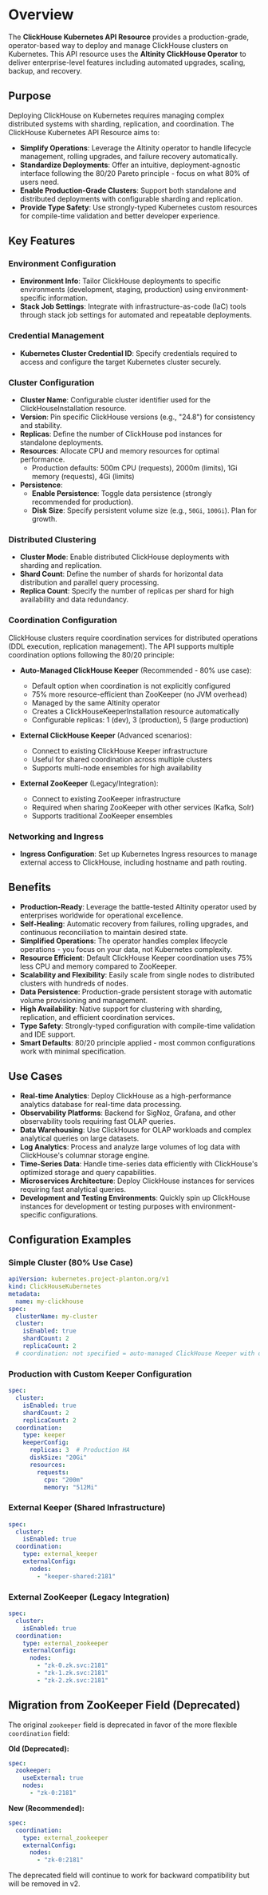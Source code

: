 # Overview

The **ClickHouse Kubernetes API Resource** provides a production-grade, operator-based way to deploy and manage ClickHouse clusters on Kubernetes. This API resource uses the **Altinity ClickHouse Operator** to deliver enterprise-level features including automated upgrades, scaling, backup, and recovery.

## Purpose

Deploying ClickHouse on Kubernetes requires managing complex distributed systems with sharding, replication, and coordination. The ClickHouse Kubernetes API Resource aims to:

- **Simplify Operations**: Leverage the Altinity operator to handle lifecycle management, rolling upgrades, and failure recovery automatically.
- **Standardize Deployments**: Offer an intuitive, deployment-agnostic interface following the 80/20 Pareto principle - focus on what 80% of users need.
- **Enable Production-Grade Clusters**: Support both standalone and distributed deployments with configurable sharding and replication.
- **Provide Type Safety**: Use strongly-typed Kubernetes custom resources for compile-time validation and better developer experience.

## Key Features

### Environment Configuration

- **Environment Info**: Tailor ClickHouse deployments to specific environments (development, staging, production) using environment-specific information.
- **Stack Job Settings**: Integrate with infrastructure-as-code (IaC) tools through stack job settings for automated and repeatable deployments.

### Credential Management

- **Kubernetes Cluster Credential ID**: Specify credentials required to access and configure the target Kubernetes cluster securely.

### Cluster Configuration

- **Cluster Name**: Configurable cluster identifier used for the ClickHouseInstallation resource.
- **Version**: Pin specific ClickHouse versions (e.g., "24.8") for consistency and stability.
- **Replicas**: Define the number of ClickHouse pod instances for standalone deployments.
- **Resources**: Allocate CPU and memory resources for optimal performance.
  - Production defaults: 500m CPU (requests), 2000m (limits), 1Gi memory (requests), 4Gi (limits)
- **Persistence**:
  - **Enable Persistence**: Toggle data persistence (strongly recommended for production).
  - **Disk Size**: Specify persistent volume size (e.g., `50Gi`, `100Gi`). Plan for growth.

### Distributed Clustering

- **Cluster Mode**: Enable distributed ClickHouse deployments with sharding and replication.
- **Shard Count**: Define the number of shards for horizontal data distribution and parallel query processing.
- **Replica Count**: Specify the number of replicas per shard for high availability and data redundancy.

### Coordination Configuration

ClickHouse clusters require coordination services for distributed operations (DDL execution, replication management). The API supports multiple coordination options following the 80/20 principle:

- **Auto-Managed ClickHouse Keeper** (Recommended - 80% use case):
  - Default option when coordination is not explicitly configured
  - 75% more resource-efficient than ZooKeeper (no JVM overhead)
  - Managed by the same Altinity operator
  - Creates a ClickHouseKeeperInstallation resource automatically
  - Configurable replicas: 1 (dev), 3 (production), 5 (large production)
  
- **External ClickHouse Keeper** (Advanced scenarios):
  - Connect to existing ClickHouse Keeper infrastructure
  - Useful for shared coordination across multiple clusters
  - Supports multi-node ensembles for high availability

- **External ZooKeeper** (Legacy/Integration):
  - Connect to existing ZooKeeper infrastructure
  - Required when sharing ZooKeeper with other services (Kafka, Solr)
  - Supports traditional ZooKeeper ensembles

### Networking and Ingress

- **Ingress Configuration**: Set up Kubernetes Ingress resources to manage external access to ClickHouse, including hostname and path routing.

## Benefits

- **Production-Ready**: Leverage the battle-tested Altinity operator used by enterprises worldwide for operational excellence.
- **Self-Healing**: Automatic recovery from failures, rolling upgrades, and continuous reconciliation to maintain desired state.
- **Simplified Operations**: The operator handles complex lifecycle operations - you focus on your data, not Kubernetes complexity.
- **Resource Efficient**: Default ClickHouse Keeper coordination uses 75% less CPU and memory compared to ZooKeeper.
- **Scalability and Flexibility**: Easily scale from single nodes to distributed clusters with hundreds of nodes.
- **Data Persistence**: Production-grade persistent storage with automatic volume provisioning and management.
- **High Availability**: Native support for clustering with sharding, replication, and efficient coordination services.
- **Type Safety**: Strongly-typed configuration with compile-time validation and IDE support.
- **Smart Defaults**: 80/20 principle applied - most common configurations work with minimal specification.

## Use Cases

- **Real-time Analytics**: Deploy ClickHouse as a high-performance analytics database for real-time data processing.
- **Observability Platforms**: Backend for SigNoz, Grafana, and other observability tools requiring fast OLAP queries.
- **Data Warehousing**: Use ClickHouse for OLAP workloads and complex analytical queries on large datasets.
- **Log Analytics**: Process and analyze large volumes of log data with ClickHouse's columnar storage engine.
- **Time-Series Data**: Handle time-series data efficiently with ClickHouse's optimized storage and query capabilities.
- **Microservices Architecture**: Deploy ClickHouse instances for services requiring fast analytical queries.
- **Development and Testing Environments**: Quickly spin up ClickHouse instances for development or testing purposes with environment-specific configurations.

## Configuration Examples

### Simple Cluster (80% Use Case)
```yaml
apiVersion: kubernetes.project-planton.org/v1
kind: ClickHouseKubernetes
metadata:
  name: my-clickhouse
spec:
  clusterName: my-cluster
  cluster:
    isEnabled: true
    shardCount: 2
    replicaCount: 2
  # coordination: not specified = auto-managed ClickHouse Keeper with defaults
```

### Production with Custom Keeper Configuration
```yaml
spec:
  cluster:
    isEnabled: true
    shardCount: 2
    replicaCount: 2
  coordination:
    type: keeper
    keeperConfig:
      replicas: 3  # Production HA
      diskSize: "20Gi"
      resources:
        requests:
          cpu: "200m"
          memory: "512Mi"
```

### External Keeper (Shared Infrastructure)
```yaml
spec:
  cluster:
    isEnabled: true
  coordination:
    type: external_keeper
    externalConfig:
      nodes:
        - "keeper-shared:2181"
```

### External ZooKeeper (Legacy Integration)
```yaml
spec:
  cluster:
    isEnabled: true
  coordination:
    type: external_zookeeper
    externalConfig:
      nodes:
        - "zk-0.zk.svc:2181"
        - "zk-1.zk.svc:2181"
        - "zk-2.zk.svc:2181"
```

## Migration from ZooKeeper Field (Deprecated)

The original `zookeeper` field is deprecated in favor of the more flexible `coordination` field:

**Old (Deprecated):**
```yaml
spec:
  zookeeper:
    useExternal: true
    nodes:
      - "zk-0:2181"
```

**New (Recommended):**
```yaml
spec:
  coordination:
    type: external_zookeeper
    externalConfig:
      nodes:
        - "zk-0:2181"
```

The deprecated field will continue to work for backward compatibility but will be removed in v2.
